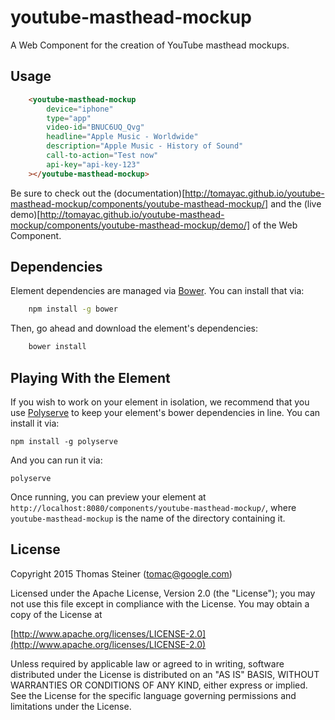 # youtube-masthead-mockup

A Web Component for the creation of YouTube masthead mockups.

## Usage ##
```html
    <youtube-masthead-mockup
        device="iphone"
        type="app"
        video-id="BNUC6UQ_Qvg"
        headline="Apple Music - Worldwide"
        description="Apple Music - History of Sound"
        call-to-action="Test now"
        api-key="api-key-123"
    ></youtube-masthead-mockup>
```

Be sure to check out the (documentation)[http://tomayac.github.io/youtube-masthead-mockup/components/youtube-masthead-mockup/]
and the (live demo)[http://tomayac.github.io/youtube-masthead-mockup/components/youtube-masthead-mockup/demo/] of the Web Component.


## Dependencies

Element dependencies are managed via [Bower](http://bower.io/). You can
install that via:

```bash
    npm install -g bower
```

Then, go ahead and download the element's dependencies:

```bash
    bower install
```


## Playing With the Element

If you wish to work on your element in isolation, we recommend that you use
[Polyserve](https://github.com/PolymerLabs/polyserve) to keep your element's
bower dependencies in line. You can install it via:

    npm install -g polyserve

And you can run it via:

    polyserve

Once running, you can preview your element at
`http://localhost:8080/components/youtube-masthead-mockup/`, where `youtube-masthead-mockup` is the name of the directory containing it.


## License

Copyright 2015 Thomas Steiner (tomac@google.com)

Licensed under the Apache License, Version 2.0 (the "License");
you may not use this file except in compliance with the License.
You may obtain a copy of the License at

[http://www.apache.org/licenses/LICENSE-2.0](http://www.apache.org/licenses/LICENSE-2.0)

Unless required by applicable law or agreed to in writing, software
distributed under the License is distributed on an "AS IS" BASIS,
WITHOUT WARRANTIES OR CONDITIONS OF ANY KIND, either express or implied.
See the License for the specific language governing permissions and
limitations under the License.
